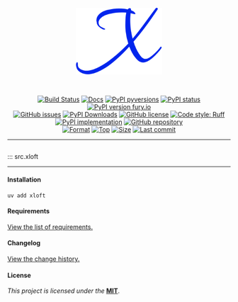 <div align="center">
  <p align="center">
    <a href="https://github.com/kebasyaty/xloft">
      <img
        height="150"
        alt="Logo"
        src="https://raw.githubusercontent.com/kebasyaty/xloft/main/assets/logo.svg">
    </a>
  </p>
  <br>
  <p align="center">
    <a href="https://github.com/kebasyaty/xloft/actions/workflows/test.yml" alt="Build Status"><img src="https://github.com/kebasyaty/xloft/actions/workflows/test.yml/badge.svg" alt="Build Status"></a>
    <a href="https://kebasyaty.github.io/xloft/" alt="Docs"><img src="https://img.shields.io/badge/docs-available-brightgreen.svg" alt="Docs"></a>
    <a href="https://pypi.python.org/pypi/xloft/" alt="PyPI pyversions"><img src="https://img.shields.io/pypi/pyversions/xloft.svg" alt="PyPI pyversions"></a>
    <a href="https://pypi.python.org/pypi/xloft/" alt="PyPI status"><img src="https://img.shields.io/pypi/status/xloft.svg" alt="PyPI status"></a>
    <a href="https://pypi.python.org/pypi/xloft/" alt="PyPI version fury.io"><img src="https://badge.fury.io/py/xloft.svg" alt="PyPI version fury.io"></a>
    <br>
    <a href="https://github.com/kebasyaty/xloft/issues"><img src="https://img.shields.io/github/issues/kebasyaty/xloft.svg" alt="GitHub issues"></a>
    <a href="https://pepy.tech/projects/xloft"><img src="https://static.pepy.tech/badge/xloft" alt="PyPI Downloads"></a>
    <a href="https://github.com/kebasyaty/xloft/blob/main/LICENSE" alt="GitHub license"><img src="https://img.shields.io/github/license/kebasyaty/xloft" alt="GitHub license"></a>
    <a href="https://docs.astral.sh/ruff/" alt="Code style: Ruff"><img src="https://img.shields.io/badge/code%20style-Ruff-FDD835.svg" alt="Code style: Ruff"></a>
    <a href="https://github.com/kebasyaty/xloft" alt="PyPI implementation"><img src="https://img.shields.io/pypi/implementation/xloft" alt="PyPI implementation"></a>
    <a href="https://github.com/kebasyaty/xloft" alt="GitHub repository"><img src="https://img.shields.io/badge/--ecebeb?logo=github&logoColor=000000" alt="GitHub repository"></a>
    <br>
    <a href="https://pypi.org/project/xloft"><img src="https://img.shields.io/pypi/format/xloft" alt="Format"></a>
    <a href="https://github.com/kebasyaty/xloft"><img src="https://img.shields.io/github/languages/top/kebasyaty/xloft" alt="Top"></a>
    <a href="https://github.com/kebasyaty/xloft"><img src="https://img.shields.io/github/repo-size/kebasyaty/xloft" alt="Size"></a>
    <a href="https://github.com/kebasyaty/xloft"><img src="https://img.shields.io/github/last-commit/kebasyaty/xloft/main" alt="Last commit"></a>
  </p>
</div>

<hr>

##

::: src.xloft

<hr>

#### Installation

```shell
uv add xloft
```

#### Requirements

[View the list of requirements.](https://github.com/kebasyaty/xloft/blob/main/REQUIREMENTS.md "View the list of requirements.")

#### Changelog

[View the change history.](https://github.com/kebasyaty/xloft/blob/main/CHANGELOG.md "Changelog")

#### License

_This project is licensed under the_ **[MIT](https://github.com/kebasyaty/xloft/blob/main/LICENSE "MIT")**.
